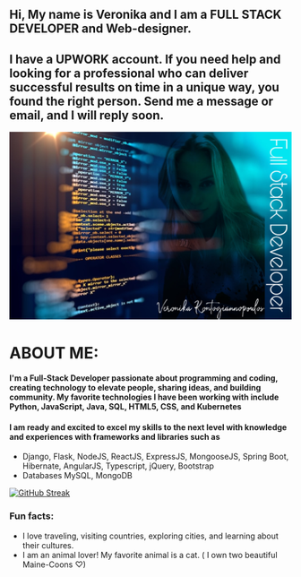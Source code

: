 ## Hi, My name is Veronika and I am a FULL STACK DEVELOPER and Web-designer.
## I have a UPWORK account. If you need help and looking for a professional who can deliver successful results on time in a unique way, you found the right person. Send me a message or email, and I will reply soon.
![](github.jpeg)



# ABOUT ME: 

#### I'm a Full-Stack Developer passionate about programming and coding, creating technology to elevate people, sharing ideas, and building community.  My favorite technologies I have been working with include Python, JavaScript, Java, SQL, HTML5, CSS, and Kubernetes
#### I am ready and excited to excel my skills to the next level with knowledge and experiences with frameworks and libraries such as  
- Django, Flask, NodeJS, ReactJS, ExpressJS, MongooseJS, Spring Boot, Hibernate, AngularJS, Typescript, jQuery, Bootstrap
- Databases MySQL, MongoDB

  

[![GitHub Streak](https://github-readme-streak-stats.herokuapp.com?user=veronikakontos&theme=blue-green)](https://git.io/streak-stats)


### Fun facts:


- I love traveling, visiting countries, exploring cities, and learning about their cultures.
- I am an animal lover! My favorite animal is a cat. ( I own two  beautiful Maine-Coons ♡)

<!--
**veronikakontos/veronikakontos** is a ✨ _special_ ✨  `README.md` (this file) that appears on your GitHub profile.



### I'm a full-stack Developer who is truly passionate about making open-source accessible, creating technology to elevate people, sharing ideas, and building community. My favorite technologies/languages I have been working with include ReactJS, MySql, Flask, MongoDB, and Spring... I am ready and excited to take my skills to the next level with knowledge and experience with HTML5, CSS, Python, Java, MERN (mongo, express, react, node.js), and more libraries and frameworks such as STS, MongoDB, Mongoose, Bootstrap, JSP, DOM, AWS, Oracle SQL, Postman.



  
